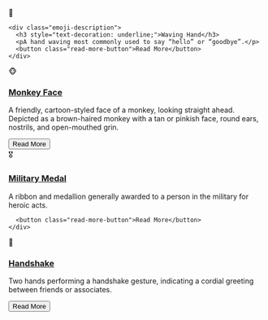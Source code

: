 <!DOCTYPE html>
<html lang="en">
<head>
  <meta charset="UTF-8">
  <meta name="viewport" content="width=device-width, initial-scale=1.0">
  <title>Emoji Layout</title>
  <link rel="stylesheet" href="styles.css">
</head>
<body>

<div class="emoji-container">
  <div class="emoji-item">
    <div class="emoji-wrapper">
      <span class="emoji-image">👋</span>
    </div>
    
    <div class="emoji-description">
      <h3 style="text-decoration: underline;">Waving Hand</h3>
      <pA hand waving most commonly used to say “hello” or “goodbye”.</p>
      <button class="read-more-button">Read More</button>
    </div>
  </div>
  
  <div class="emoji-item">
    <div class="emoji-wrapper">
      <span class="emoji-image">🐵</span>
    </div>
    <div class="emoji-description">
      <h3 style="text-decoration: underline;">Monkey Face</h3>
      <p>A friendly, cartoon-styled face of a monkey, looking straight ahead. Depicted as a brown-haired monkey with a tan or pinkish face, round ears, nostrils, and open-mouthed grin.</p>
      <button class="read-more-button">Read More</button>
    </div>
  </div>
  
  <div class="emoji-item">
    <div class="emoji-wrapper">
      <span class="emoji-image">🎖</span>
    </div>
    <div class="emoji-description">
      <h3 style="text-decoration: underline;">Military Medal</h3>
      <p>A ribbon and medallion generally awarded to a person in the military for heroic acts.</p>


      <button class="read-more-button">Read More</button>
    </div>
  </div>
 
  <div class="emoji-item">
    <div class="emoji-wrapper">
      <span class="emoji-image">🤝</span>
    </div>
    <div class="emoji-description">
      <h3 style="text-decoration: underline;">Handshake</h3>
      <p>Two hands performing a handshake gesture, indicating a cordial greeting between friends or associates.</p>
      <button class="read-more-button">Read More</button>
    </div>
  </div>
</div>

</body>
</html>
